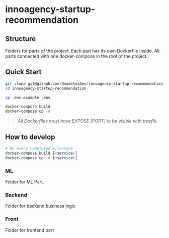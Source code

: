 # innoagency-startup-recommendation

## Structure

Folders for parts of the project. Each part has its own Dockerfile inside. All parts connected with one docker-compose in the root of the project.

## Quick Start

```bash
git clone git@github.com:NmadeleiDev/innoagency-startup-recommendation.git
cd innoagency-startup-recommendation

cp .env.example .env

docker-compose build
docker-compose up -d
```

> _All Dockerfiles must have EXPOSE [PORT] to be visible with traefik._

## How to develop

```bash
# On every completed milestone
docker-compose build [<service>]
docker-compose up -d [<service>]
```

### ML

Folder for ML Part.

### Backend

Folder for backend business logic

### Front

Folder for frontend part
